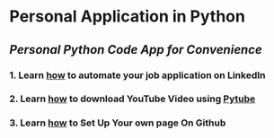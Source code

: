 # Personal Application in Python
## *Personal Python Code App for Convenience*

### 1. Learn [how](https://github.com/xipengchen/Personal-Application-Python/blob/master/EasyApply_LinkedIn.py) to automate your job application on LinkedIn 

### 2. Learn [how](https://github.com/xipengchen/Personal-Application-Python/blob/master/pytube_downloader.py) to download YouTube Video using [Pytube](https://python-pytube.readthedocs.io/en/latest/) 

### 3. Learn [how](https://blog.usejournal.com/set-up-your-portfolio-website-in-less-than-10-minutes-with-github-pages-d0efa8ff56fd) to Set Up Your own page On Github 



